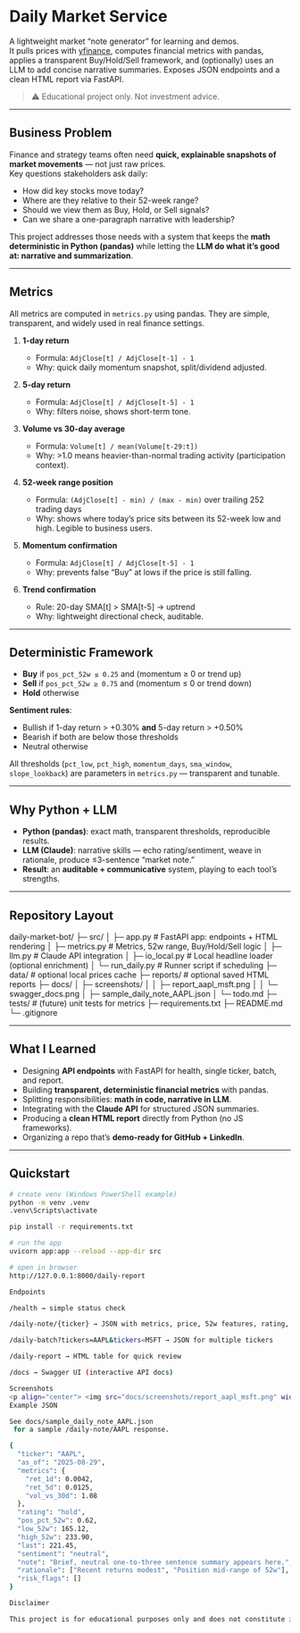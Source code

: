 # Daily Market Service

A lightweight market “note generator” for learning and demos.  
It pulls prices with [yfinance](https://pypi.org/project/yfinance/), computes financial metrics with pandas, applies a transparent Buy/Hold/Sell framework, and (optionally) uses an LLM to add concise narrative summaries. Exposes JSON endpoints and a clean HTML report via FastAPI.

> ⚠️ Educational project only. Not investment advice.

---

## Business Problem

Finance and strategy teams often need **quick, explainable snapshots of market movements** — not just raw prices.  
Key questions stakeholders ask daily:

- How did key stocks move today?  
- Where are they relative to their 52-week range?  
- Should we view them as Buy, Hold, or Sell signals?  
- Can we share a one-paragraph narrative with leadership?  

This project addresses those needs with a system that keeps the **math deterministic in Python (pandas)** while letting the **LLM do what it’s good at: narrative and summarization**.

---

## Metrics

All metrics are computed in `metrics.py` using pandas. They are simple, transparent, and widely used in real finance settings.

1. **1-day return**  
   - Formula: `AdjClose[t] / AdjClose[t-1] - 1`  
   - Why: quick daily momentum snapshot, split/dividend adjusted.

2. **5-day return**  
   - Formula: `AdjClose[t] / AdjClose[t-5] - 1`  
   - Why: filters noise, shows short-term tone.

3. **Volume vs 30-day average**  
   - Formula: `Volume[t] / mean(Volume[t-29:t])`  
   - Why: >1.0 means heavier-than-normal trading activity (participation context).

4. **52-week range position**  
   - Formula: `(AdjClose[t] - min) / (max - min)` over trailing 252 trading days  
   - Why: shows where today’s price sits between its 52-week low and high. Legible to business users.

5. **Momentum confirmation**  
   - Formula: `AdjClose[t] / AdjClose[t-5] - 1`  
   - Why: prevents false “Buy” at lows if the price is still falling.

6. **Trend confirmation**  
   - Rule: 20-day SMA[t] > SMA[t-5] → uptrend  
   - Why: lightweight directional check, auditable.

---

## Deterministic Framework

- **Buy** if `pos_pct_52w ≤ 0.25` and (momentum ≥ 0 or trend up)  
- **Sell** if `pos_pct_52w ≥ 0.75` and (momentum ≤ 0 or trend down)  
- **Hold** otherwise  

**Sentiment rules**:  
- Bullish if 1-day return > +0.30% **and** 5-day return > +0.50%  
- Bearish if both are below those thresholds  
- Neutral otherwise  

All thresholds (`pct_low`, `pct_high`, `momentum_days`, `sma_window`, `slope_lookback`) are parameters in `metrics.py` — transparent and tunable.

---

## Why Python + LLM

- **Python (pandas)**: exact math, transparent thresholds, reproducible results.  
- **LLM (Claude)**: narrative skills — echo rating/sentiment, weave in rationale, produce ≤3-sentence “market note.”  
- **Result**: an **auditable + communicative** system, playing to each tool’s strengths.

---

## Repository Layout

daily-market-bot/
├─ src/
│ ├─ app.py # FastAPI app: endpoints + HTML rendering
│ ├─ metrics.py # Metrics, 52w range, Buy/Hold/Sell logic
│ ├─ llm.py # Claude API integration
│ ├─ io_local.py # Local headline loader (optional enrichment)
│ └─ run_daily.py # Runner script if scheduling
├─ data/ # optional local prices cache
├─ reports/ # optional saved HTML reports
├─ docs/
│ ├─ screenshots/
│ │ ├─ report_aapl_msft.png
│ │ └─ swagger_docs.png
│ ├─ sample_daily_note_AAPL.json
│ └─ todo.md
├─ tests/ # (future) unit tests for metrics
├─ requirements.txt
├─ README.md
└─ .gitignore


---

## What I Learned

- Designing **API endpoints** with FastAPI for health, single ticker, batch, and report.  
- Building **transparent, deterministic financial metrics** with pandas.  
- Splitting responsibilities: **math in code, narrative in LLM**.  
- Integrating with the **Claude API** for structured JSON summaries.  
- Producing a **clean HTML report** directly from Python (no JS frameworks).  
- Organizing a repo that’s **demo-ready for GitHub + LinkedIn**.  

---

## Quickstart

```bash
# create venv (Windows PowerShell example)
python -m venv .venv
.venv\Scripts\activate

pip install -r requirements.txt

# run the app
uvicorn app:app --reload --app-dir src

# open in browser
http://127.0.0.1:8000/daily-report

Endpoints

/health → simple status check

/daily-note/{ticker} → JSON with metrics, price, 52w features, rating, sentiment, note

/daily-batch?tickers=AAPL&tickers=MSFT → JSON for multiple tickers

/daily-report → HTML table for quick review

/docs → Swagger UI (interactive API docs)

Screenshots
<p align="center"> <img src="docs/screenshots/report_aapl_msft.png" width="760" alt="Daily Report Example"> </p> <p align="center"> <img src="docs/screenshots/swagger_docs.png" width="760" alt="Swagger UI Example"> </p>
Example JSON

See docs/sample_daily_note_AAPL.json
 for a sample /daily-note/AAPL response.

{
  "ticker": "AAPL",
  "as_of": "2025-08-29",
  "metrics": {
    "ret_1d": 0.0042,
    "ret_5d": 0.0125,
    "vol_vs_30d": 1.08
  },
  "rating": "hold",
  "pos_pct_52w": 0.62,
  "low_52w": 165.12,
  "high_52w": 233.90,
  "last": 221.45,
  "sentiment": "neutral",
  "note": "Brief, neutral one-to-three sentence summary appears here.",
  "rationale": ["Recent returns modest", "Position mid-range of 52w"],
  "risk_flags": []
}

Disclaimer

This project is for educational purposes only and does not constitute investment advice.
